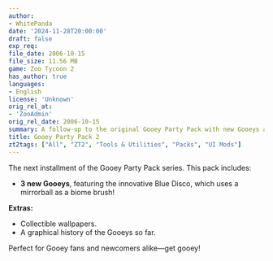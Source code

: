 ```yaml
---
author:
- WhitePanda
date: '2024-11-28T20:00:00'
draft: false
exp_req:
file_date: 2006-10-15
file_size: 11.56 MB
game: Zoo Tycoon 2
has_author: true
languages:
- English
license: 'Unknown'
orig_rel_at:
- 'ZooAdmin'
orig_rel_date: 2006-10-15
summary: A follow-up to the original Gooey Party Pack with new Gooeys and extras.
title: Gooey Party Pack 2
zt2tags: ["All", "ZT2", "Tools & Utilities", "Packs", "UI Mods"]
---
```


The next installment of the Gooey Party Pack series. This pack includes:  
- **3 new Gooeys**, featuring the innovative Blue Disco, which uses a mirrorball as a biome brush!

**Extras:**  
- Collectible wallpapers.  
- A graphical history of the Gooeys so far.  

Perfect for Gooey fans and newcomers alike—get gooey!
